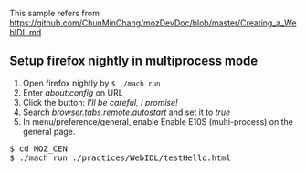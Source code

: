 This sample refers from https://github.com/ChunMinChang/mozDevDoc/blob/master/Creating_a_WebIDL.md

## Setup firefox nightly in multiprocess mode

1. Open firefox nightly by ```$ ./mach run```
2. Enter *about:config* on URL
3. Click the button: *I'll be careful, I promise!*
4. Search *browser.tabs.remote.autostart* and set it to *true*
5. In menu/preference/general, enable Enable E10S (multi-process) on the general page. 

<pre>
$ cd MOZ_CEN
$ ./mach run ./practices/WebIDL/testHello.html
</pre>
